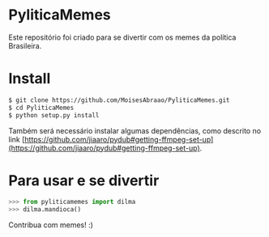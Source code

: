 # PyliticaMemes

Este repositório foi criado para se divertir com os memes da política Brasileira.

# Install

```sh
$ git clone https://github.com/MoisesAbraao/PyliticaMemes.git
$ cd PyliticaMemes
$ python setup.py install
```

Também será necessário instalar algumas dependências, como descrito no link [https://github.com/jiaaro/pydub#getting-ffmpeg-set-up](https://github.com/jiaaro/pydub#getting-ffmpeg-set-up).

# Para usar e se divertir

```py
>>> from pyliticamemes import dilma
>>> dilma.mandioca()
```

Contribua com memes! :)
